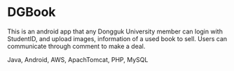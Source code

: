 # DGBook

This is an android app that any Dongguk University member can login with StudentID, and upload images, information of a used book to sell. Users can communicate through comment to make a deal.


Java, Android, AWS, ApachTomcat, PHP, MySQL
